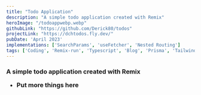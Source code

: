 ```yaml
---
title: "Todo Application"
description: "A simple todo application created with Remix"
heroImage: "/todoappwebp.webp"
githubLink: "https://github.com/Derick80/todos"
projectLink: "https://dchtodos.fly.dev/"
pubDate: 'April 2023'
implementations: ['SearchParams', 'useFetcher', 'Nested Routing']
tags: ['Coding', 'Remix-run', 'Typescript', 'Blog', 'Prisma', 'Tailwindcss']
---
```

<h3 
    class='text-white'
> 
    A simple todo application created with Remix    
    
- Put more things here